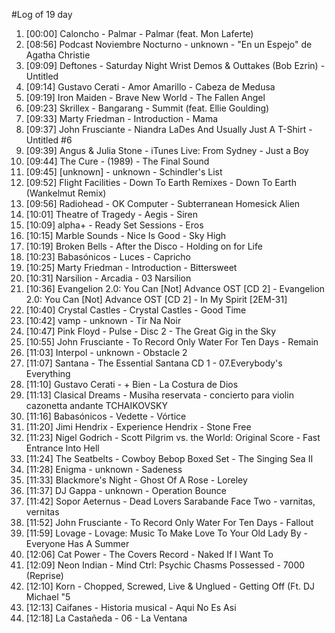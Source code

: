 #Log of 19 day

1. [00:00] Caloncho - Palmar - Palmar (feat. Mon Laferte)
1. [08:56] Podcast Noviembre Nocturno - unknown - "En un Espejo" de Agatha Christie
1. [09:09] Deftones - Saturday Night Wrist Demos & Outtakes (Bob Ezrin) - Untitled
1. [09:14] Gustavo Cerati - Amor Amarillo - Cabeza de Medusa
1. [09:19] Iron Maiden - Brave New World - The Fallen Angel
1. [09:23] Skrillex - Bangarang - Summit (feat. Ellie Goulding)
1. [09:33] Marty Friedman - Introduction - Mama
1. [09:37] John Frusciante - Niandra LaDes And Usually Just A T-Shirt - Untitled #6
1. [09:39] Angus & Julia Stone - iTunes Live: From Sydney - Just a Boy
1. [09:44] The Cure - (1989) - The Final Sound
1. [09:45] [unknown] - unknown - Schindler's List
1. [09:52] Flight Facilities - Down To Earth Remixes - Down To Earth (Wankelmut Remix)
1. [09:56] Radiohead - OK Computer - Subterranean Homesick Alien
1. [10:01] Theatre of Tragedy - Aegis - Siren
1. [10:09] alpha+ - Ready Set Sessions - Eros
1. [10:15] Marble Sounds - Nice Is Good - Sky High
1. [10:19] Broken Bells - After the Disco - Holding on for Life
1. [10:23] Babasónicos - Luces - Capricho
1. [10:25] Marty Friedman - Introduction - Bittersweet
1. [10:31] Narsilion - Arcadia - 03 Narsilion
1. [10:36] Evangelion 2.0: You Can [Not] Advance OST [CD 2] - Evangelion 2.0: You Can [Not] Advance OST [CD 2] - In My Spirit [2EM-31]
1. [10:40] Crystal Castles - Crystal Castles - Good Time
1. [10:42] vamp - unknown - Tir Na Noir
1. [10:47] Pink Floyd - Pulse - Disc 2 - The Great Gig in the Sky
1. [10:55] John Frusciante - To Record Only Water For Ten Days - Remain
1. [11:03] Interpol - unknown - Obstacle 2
1. [11:07] Santana - The Essential Santana CD 1 - 07.Everybody's Everything
1. [11:10] Gustavo Cerati - + Bien - La Costura de Dios
1. [11:13] Clasical Dreams - Musiha reservata - concierto para violin cazonetta andante TCHAIKOVSKY
1. [11:16] Babasónicos - Vedette - Vórtice
1. [11:20] Jimi Hendrix - Experience Hendrix - Stone Free
1. [11:23] Nigel Godrich - Scott Pilgrim vs. the World: Original Score - Fast Entrance Into Hell
1. [11:24] The Seatbelts - Cowboy Bebop Boxed Set - The Singing Sea II
1. [11:28] Enigma - unknown - Sadeness
1. [11:33] Blackmore's Night - Ghost Of A Rose - Loreley
1. [11:37] DJ Gappa - unknown - Operation Bounce
1. [11:42] Sopor Aeternus - Dead Lovers Sarabande Face Two - varnitas, vernitas
1. [11:52] John Frusciante - To Record Only Water For Ten Days - Fallout
1. [11:59] Lovage - Lovage: Music To Make Love To Your Old Lady By - Everyone Has A Summer
1. [12:06] Cat Power - The Covers Record - Naked If I Want To
1. [12:09] Neon Indian - Mind Ctrl: Psychic Chasms Possessed - 7000 (Reprise)
1. [12:10] Korn - Chopped, Screwed, Live & Unglued - Getting Off (Ft. DJ Michael "5
1. [12:13] Caifanes - Historia musical - Aqui No Es Asi
1. [12:18] La Castañeda - 06 - La Ventana
